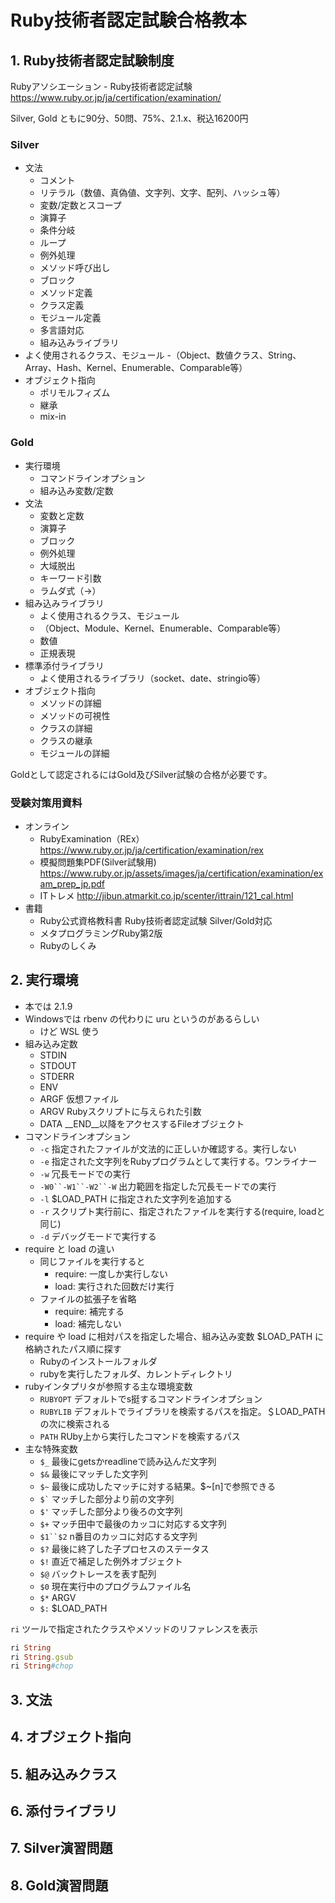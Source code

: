 # Ruby技術者認定試験合格教本

## 1. Ruby技術者認定試験制度

Rubyアソシエーション - Ruby技術者認定試験 <https://www.ruby.or.jp/ja/certification/examination/>

Silver, Gold ともに90分、50問、75%、2.1.x、税込16200円

### Silver

- 文法
  - コメント
  - リテラル（数値、真偽値、文字列、文字、配列、ハッシュ等）
  - 変数/定数とスコープ
  - 演算子
  - 条件分岐
  - ループ
  - 例外処理
  - メソッド呼び出し
  - ブロック
  - メソッド定義
  - クラス定義
  - モジュール定義
  - 多言語対応
  - 組み込みライブラリ
- よく使用されるクラス、モジュール
  -（Object、数値クラス、String、Array、Hash、Kernel、Enumerable、Comparable等）
- オブジェクト指向
  - ポリモルフィズム
  - 継承
  - mix-in


### Gold

- 実行環境
  - コマンドラインオプション
  - 組み込み変数/定数
- 文法
  - 変数と定数
  - 演算子
  - ブロック
  - 例外処理
  - 大域脱出
  - キーワード引数
  - ラムダ式（->）
- 組み込みライブラリ
  - よく使用されるクラス、モジュール
  - （Object、Module、Kernel、Enumerable、Comparable等）
  - 数値
  - 正規表現
- 標準添付ライブラリ
  - よく使用されるライブラリ（socket、date、stringio等）
- オブジェクト指向
  - メソッドの詳細
  - メソッドの可視性
  - クラスの詳細
  - クラスの継承
  - モジュールの詳細

Goldとして認定されるにはGold及びSilver試験の合格が必要です。


### 受験対策用資料

- オンライン
  - RubyExamination（REx） <https://www.ruby.or.jp/ja/certification/examination/rex>
  - 模擬問題集PDF(Silver試験用) <https://www.ruby.or.jp/assets/images/ja/certification/examination/exam_prep_jp.pdf>
  - ITトレメ <http://jibun.atmarkit.co.jp/scenter/ittrain/121_cal.html>
- 書籍
  - Ruby公式資格教科書 Ruby技術者認定試験 Silver/Gold対応
  - メタプログラミングRuby第2版
  - Rubyのしくみ

## 2. 実行環境

- 本では 2.1.9
- Windowsでは rbenv の代わりに uru というのがあるらしい
  - けど WSL 使う
- 組み込み定数
  - STDIN
  - STDOUT
  - STDERR
  - ENV
  - ARGF 仮想ファイル
  - ARGV Rubyスクリプトに与えられた引数
  - DATA __END__以降をアクセスするFileオブジェクト
- コマンドラインオプション
  - `-c` 指定されたファイルが文法的に正しいか確認する。実行しない
  - `-e` 指定された文字列をRubyプログラムとして実行する。ワンライナー
  - `-w` 冗長モードでの実行
  - `-W0``-W1``-W2``-W` 出力範囲を指定した冗長モードでの実行
  - `-l` $LOAD_PATH に指定された文字列を追加する
  - `-r` スクリプト実行前に、指定されたファイルを実行する(require, loadと同じ)
  - `-d` デバッグモードで実行する
- require と load の違い
  - 同じファイルを実行すると
    - require: 一度しか実行しない
    - load: 実行された回数だけ実行
  - ファイルの拡張子を省略
    - require: 補完する
    - load: 補完しない
- require や load に相対パスを指定した場合、組み込み変数 $LOAD_PATH に格納されたパス順に探す
  - Rubyのインストールフォルダ
  - rubyを実行したフォルダ、カレントディレクトリ
- rubyインタプリタが参照する主な環境変数
  - `RUBYOPT` デフォルトでs挺するコマンドラインオプション
  - `RUBYLIB` デフォルトでライブラリを検索するパスを指定。＄LOAD_PATHの次に検索される
  - `PATH` RUby上から実行したコマンドを検索するパス
- 主な特殊変数
  - `$_` 最後にgetsかreadlineで読み込んだ文字列
  - `$&` 最後にマッチした文字列
  - `$~` 最後に成功したマッチに対する結果。$~[n]で参照できる
  - <code>$`</code> マッチした部分より前の文字列
  - `$'` マッチした部分より後ろの文字列
  - `$+` マッチ田中で最後のカッコに対応する文字列
  - `$1``$2` n番目のカッコに対応する文字列
  - `$?` 最後に終了した子プロセスのステータス
  - `$!` 直近で補足した例外オブジェクト
  - `$@` バックトレースを表す配列
  - `$0` 現在実行中のプログラムファイル名
  - `$*` ARGV
  - `$:` $LOAD_PATH

`ri` ツールで指定されたクラスやメソッドのリファレンスを表示

```ruby
ri String
ri String.gsub
ri String#chop
```



## 3. 文法


## 4. オブジェクト指向

## 5. 組み込みクラス


## 6. 添付ライブラリ

## 7. Silver演習問題


## 8. Gold演習問題

